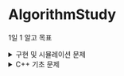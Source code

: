 # AlgorithmStudy

1일 1 알고 목표
<details>
  <summary>구현 및 시뮬레이션 문제</summary>
  
  
| no | problem | solution | problem link | date | solving time |
|--- |--- |--- |--- |--- |--- |
| 1 | 오픈채팅방 | [오픈채팅방](./프로그래머스/src/프로그래머스_01042022/오픈채팅방.java) | [문제링크](https://programmers.co.kr/learn/courses/30/lessons/42888) | 01/04/2022 | 2hrs |
| 2 | 뱀 | [뱀](./백준/src/백준_01052022/골드_3190_뱀_sol.java) | [문제링크](https://www.acmicpc.net/problem/3190) | 01/05/2022 | 6hrs + |
| 3 | 숫자문자열과영단어 | [숫자문자열과영단어](./프로그래머스/src/프로그래머스_01062022/숫자문자열과영단어.java) | [문제링크](https://programmers.co.kr/learn/courses/30/lessons/81301) | 1/06/2022 | 30min |
| 4 | 제로 |[제로](./백준/src/백준_01072022/실버_10773_제로.java)| [문제링크](https://www.acmicpc.net/problem/10773) | 01/07/2022 | - |
| 5 | 나이순정렬 | [나이순정렬](./백준/src/백준_01072022/실버_10814_나이순정렬.java) | [문제링크](https://www.acmicpc.net/problem/10814) | 01/07/2022 | - |
| 6 | 숫자카드2 | [숫자카드2](./백준/src/백준_01072022/실버_10816_숫자카드2.java) | [문제링크](https://www.acmicpc.net/problem/10816) | 01/07/2022 | - |
| 7 | 큐 | [큐](./백준/src/백준_01072022/실버_10845_큐.java) | [문제링크](https://www.acmicpc.net/problem/10845) | 01/07/2022 | - |
| 8| 셀프넘버 | [셀프넘버](./백준/src/백준_01072022/실버_4673_셀프넘버.java) | [문제링크](https://www.acmicpc.net/problem/4673) | 01/07/2022 | - |
| 9 | 2048(EASY) | [2048_easy:실패](./백준/src/백준_01082022/골드_12100_2048_EASY.java) | [문제링크](https://www.acmicpc.net/problem/12100) | 1/08/2022 | 4hrs |
| 10 | 2048(EASY) | [2048_easy](./백준/src/백준_01092022/골드_12100_2048_EASY.java) | [문제링크](https://www.acmicpc.net/problem/12100) | 01/09/2022 | 5hrs |
| 11 | 시험감독 | [시험감독](./백준/src/백준_01102022/브론즈_13458_시험감독.java) | [문제링크](https://www.acmicpc.net/problem/13458) | 01/10/2022 | 15min |
| 12 | 에디터 | [에디터](./백준/src/백준_01102022/실버_1406_에디터.java) | [문제링크](https://www.acmicpc.net/problem/1406) | 01/10/2022 | 1.5hrs |
| 13 | 카카오프렌즈칼러링북 | [카카오프렌즈칼러링북](./프로그래머스/src/프로그래머스_01112022/카카오프렌즈컬러링북.java) | [문제링크](https://programmers.co.kr/learn/courses/30/lessons/1829) | 1/11/2022 | 1.5hrs |
| 14 | 테트로미노 | [테트로미노](./백준/src/백준_01112022/골드_14500_테트로미노.java) | [문제링크](https://www.acmicpc.net/problem/14500) | 01/11/2022 | 5hrs |
| 15 | 연구소 | [연구소](./백준/src/백준_01122022/골드_14502_연구소.java) | [문제링크](https://www.acmicpc.net/problem/14502) | 01/12/2022 | 2hrs |
| 16 | 수찾기 | [수찾기](./백준/src/백준_01132022/실버4_1920_수찾기.java) | [문제링크](https://www.acmicpc.net/problem/1920) | 01/13/2022 | 10min |
| 17 | 소수찾기 | [소수찾기](./백준/src/백준_01132022/실버4_1978_소수찾기.java) | [문제링크](https://www.acmicpc.net/problem/1978) | 01/13/2022 | 15min |
| 18 | 단어정렬 | [단어정렬](./백준/src/백준_01132022/실버5_1181_단어정렬.java) | [문제링크](https://www.acmicpc.net/problem/1181) | 01/13/2022 | 10min |
| 19 | 로봇청소기 | [로봇청소기](./백준/src/백준_01142022/골드_14503_로봇청소기.java) | [문제링크](https://www.acmicpc.net/problem/14503) | 01/14/2022 | 2hrs |
| 20 | 컨베이어벨트위의로봇 | [컨베이어벨트위의로봇](./백준/src/백준_01152022/골드_20055_컨베이어벨트위의로봇.java) | [문제링크](https://www.acmicpc.net/problem/20055) | 01/15/20202 | 2.5hrs |
| 21 | 스타트와링크 | [스타트와링크](./백준/src/백준_01162022/실버_14899_스타트와링크.java) | [문제링크](https://www.acmicpc.net/problem/14899) | 01/16/2022 | 2.5hrs |
| 22 | 감시 | [감시](./백준/src/백준_01162022/골드_15683_감시.java) | [문제링크](https://www.acmicpc.net/problem/15683) | 01/16/2022 | 4hrs+ |
| 23 | 치킨배달 | [치킨배달](./백준/src/백준_01172022/골드_15686_치킨배달.java) | [문제링크](https://www.acmicpc.net/problem/151686) | 01/17/2022 | 2.5 hrs |
| 24 | 마법사 상어와 비바라기 | [마법사상어와비바라기](./백준/src/백준_01172022/골드_21610_상어와비바라기.java) | [문제링크](https://www.acmicpc.net/problem/21610) | 01/17/2022 | 3.2hrs |
| 25 | 인구이동 | [인구이동](./백준/src/백준_01182022/골드_16234_인구이동.java) | [문제링크](https://www.acmicpc.net/problem/16234) | 01/18/2022 | 3hrs |
| 26 | 멀쩡한사각형 | [멀쩡한사각형](./프로그래머스/src/프로그래머스_01182022/멀쩡한사각형.java) | [문제링크](https://programmers.co.kr/learn/courses/30/lessons/62048) | 01/18/2022 | 1hr |
| 27 | 주사위굴리기 | [주사위굴리기](./백준/src/백준_01202022/골드_14499_주사위굴리기.java) | [문제링크](https://www.acmicpc.net/problem/14499) | 01/20/2022 | 2hr |
| 28 | 나무재태크 | [나무재태크](./백준/src/백준_01202022/골드_16235_나무재태크.java) | [문제링크](https://www.acmicpc.net/problem/16235) | 01/20/2022 | 3hr |
| 29 | 아기상어 | [아기상어](./백준/src/백준_01212022/골드_16236_아기상어.java) | [문제링크](https://www.acmicpc.net/problem/16236) | 01/21/2022 | 5hr + |
| 30 | 마법사 상어와 파이어볼| [마법사상어와파이어볼](./백준/src/백준_01222022/골드_20056_마법사상어와파이어볼.java) | [문제링크](https://www.acmicpc.net/problem/20056) | 01/22/2022 | < 2hr |
31 | 경사로| [경사로](./백준/src/백준_01222022/골드_14890_경사로.java) | [문제링크](https://www.acmicpc.net/problem/14890) | 01/22/2022 | 3hr |
32 | 퇴사| [퇴사](./백준/src/백준_01222022/실버_14501_퇴사.java) | [문제링크](https://www.acmicpc.net/problem/14501) | 01/22/2022 | 1hr |
33 |이차원 배열과 연산 | [이차원 배열과 연산](./백준/src/백준_01232022/골드_17140_이차원배열과연산.java) | [문제링크](https://www.acmicpc.net/problem/17140) | 01/23/2022 | 3hrs+ |
34 | 미세먼지 안녕!| [미세먼지 안녕!](./백준/src/백준_01232022/골드_17144_미세먼지안녕.java) | [문제링크](https://www.acmicpc.net/problem/17144) | 01/23/2022 | 2.1hr |
                                                                                                                                                     
</details>
<details>
  <summary>C++ 기초 문제</summary>
  
  C++ 언어를 익히기 위해 프로그래머스의 LV1 문제 풀이
  
  | no | problem | solution | problem link | date |
|--- |--- |--- |--- |--- |
| 1 | 신고 결과 받기 | [신고 결과 받기](./프로그래머스/src/프로그래머스_02242022/신고_결과_받기.cpp) | [문제링크](https://programmers.co.kr/learn/courses/30/lessons/92334) | 02/24/2022 |
| 2 | 로또의 최고순위와 최저순위 | [신고 결과 받기](./프로그래머스/src/프로그래머스_02242022/로또의_최고순위와_최저순위.cpp) | [문제링크](https://programmers.co.kr/learn/courses/30/lessons/77484) | 02/24/2022 |
| 3 | 키패드누르기 | [키패드누르기](./프로그래머스/src/프로그래머스_02242022/키패드누르기_eleborated.cpp) | [문제링크](https://programmers.co.kr/learn/courses/30/lessons/67256) | 02/24/2022 |
| 4 | 완주하지 못한 선수 | [완주하지 못한 선수](./프로그래머스/src/프로그래머스_02242022/완주하지_못한_선수_map.cpp) | [문제링크](https://programmers.co.kr/learn/courses/30/lessons/42576) | 02/24/2022 |
| 5| 숫자 문자열과 영단어| [숫자 문자열과 영단어](./프로그래머스/src/프로그래머스_02242022/숫자_문자열과_영단어_eleborated.cpp) | [문제링크](https://programmers.co.kr/learn/courses/30/lessons/81301) | 02/24/2022 |
| 6 | K번째 수 | [K번째 수](./프로그래머스/src/프로그래머스_02242022/K번째수.cpp) | [문제링크](https://programmers.co.kr/learn/courses/30/lessons/42748) | 02/24/2022 |
  | 7 | 2016년| [2016년](./프로그래머스/src/프로그래머스_02252022/2016년.cpp) | [문제링크](https://programmers.co.kr/learn/courses/30/lessons/12901) | 02/25/2022 |
  | 8 | 가운데_글자_가져오기| [가운데_글자_가져오기](./프로그래머스/src/프로그래머스_02252022/가운데_글자_가져오기.cpp) | [문제링크](https://programmers.co.kr/learn/courses/30/lessons/12903) | 02/25/2022 |
  | 9 | 내적| [내적](./프로그래머스/src/프로그래머스_02252022/내적.cpp) | [문제링크](https://programmers.co.kr/learn/courses/30/lessons/70128) | 02/25/2022 |
  | 10 | 소수만들기| [소수만들기](./프로그래머스/src/프로그래머스_02242022/소수만들기.cpp) | [문제링크](https://programmers.co.kr/learn/courses/30/lessons/12977) | 02/25/2022 |
  | 11 | 없는숫자더하기.cpp | [없는숫자더하기.cpp](./프로그래머스/src/프로그래머스_02252022/없는숫자더하기.cpp) | [문제링크](https://programmers.co.kr/learn/courses/30/lessons/86051) | 02/25/2022 |
  | 12 | 음양더하기| [음양더하기](./프로그래머스/src/프로그래머스_02252022/음양더하기.cpp) | [문제링크](https://programmers.co.kr/learn/courses/30/lessons/76501) | 02/25/2022 |
  | 13 | 체육복| [체육복](./프로그래머스/src/프로그래머스_02252022/체육복.cpp) | [문제링크](https://programmers.co.kr/learn/courses/30/lessons/42862) | 02/25/2022 |
  | 14 | 크레인_인형뽑기_게임| [크레인_인형뽑기_게임](./프로그래머스/src/프로그래머스_02252022/크레인_인형뽑기_게임.cpp) | [문제링크](https://programmers.co.kr/learn/courses/30/lessons/64061) | 02/25/2022 |
 | 15 | 폰켓몬 | [폰켓몬](./프로그래머스/src/프로그래머스_02252022/폰켓몬_baccktracking.cpp) | [문제링크](https://programmers.co.kr/learn/courses/30/lessons/1845) | 02/25/2022 |

</details>
